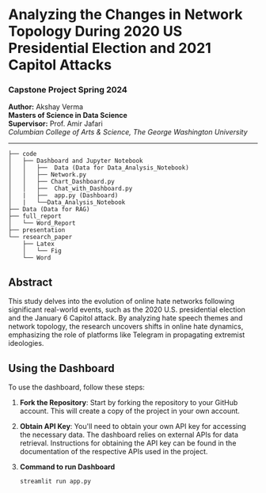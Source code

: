# Analyzing the Changes in Network Topology During 2020 US Presidential Election and 2021 Capitol Attacks

### Capstone Project Spring 2024

**Author:** Akshay Verma  
**Masters of Science in Data Science**  
**Supervisor:** Prof. Amir Jafari  
*Columbian College of Arts & Science, The George Washington University*  

---
 


```.
├── code
│   ├── Dashboard and Jupyter Notebook
│   │   ├──  Data (Data for Data_Analysis_Notebook)
│   │   ├── Network.py
│   │   ├── Chart_Dashboard.py
│   │   ├──  Chat_with_Dashboard.py
│   |   ├──  app.py (Dashboard)
│   |   └──Data_Analysis_Notebook
├── Data (Data for RAG)
├── full_report
│   └── Word_Report
├── presentation
└── research_paper
    ├── Latex
    │   └── Fig
    └── Word
```


## Abstract
This study delves into the evolution of online hate networks following significant real-world events, such as the 2020 U.S. presidential election and the January 6 Capitol attack. By analyzing hate speech themes and network topology, the research uncovers shifts in online hate dynamics, emphasizing the role of platforms like Telegram in propagating extremist ideologies.

## Using the Dashboard

To use the dashboard, follow these steps:

1. **Fork the Repository**: Start by forking the repository to your GitHub account. This will create a copy of the project in your own account.

2. **Obtain API Key**: You'll need to obtain your own API key for accessing the necessary data. The dashboard relies on external APIs for data retrieval. Instructions for obtaining the API key can be found in the documentation of the respective APIs used in the project.



4. **Command to run Dashboard**
    ```bash
    streamlit run app.py
